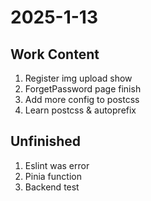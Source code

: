# 2025-1-13

## Work Content
1. Register img upload show
2. ForgetPassword page finish
3. Add more config to postcss
4. Learn postcss & autoprefix

## Unfinished
1. Eslint was error
2. Pinia function
3. Backend test
